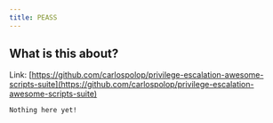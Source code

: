```yaml
---
title: PEASS
---
```


## What is this about?

Link: [https://github.com/carlospolop/privilege-escalation-awesome-scripts-suite](https://github.com/carlospolop/privilege-escalation-awesome-scripts-suite)

```
Nothing here yet!
```
